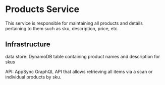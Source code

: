 # Products Service

This service is responsible for maintaining all products and details pertaining to them 
such as sku, description, price, etc.

## Infrastructure

data store: DynamoDB table containing product names and description for skus

API: AppSync GraphQL API that allows retrieving all items via a scan or
     individual products by sku.

